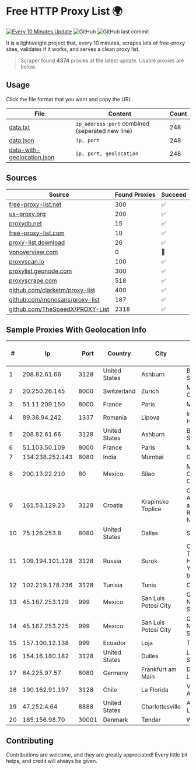 
# Free HTTP Proxy List 🌍

[![Every 10 Minutes Update](https://github.com/mertguvencli/http-proxy-list/actions/workflows/main.yml/badge.svg?branch=main)](https://github.com/mertguvencli/http-proxy-list/actions/workflows/main.yml)
![GitHub](https://img.shields.io/github/license/mertguvencli/http-proxy-list)
![GitHub last commit](https://img.shields.io/github/last-commit/mertguvencli/http-proxy-list)

It is a lightweight project that, every 10 minutes, scrapes lots of free-proxy sites, validates if it works, and serves a clean proxy list.


> Scraper found **4374** proxies at the latest update. Usable proxies are below.

## Usage

Click the file format that you want and copy the URL.


|File|Content|Count|
|----|-------|-----|
|[data.txt](https://raw.githubusercontent.com/mertguvencli/http-proxy-list/main/proxy-list/data.txt)|`ip_address:port` combined (seperated new line)|248|
|[data.json](https://raw.githubusercontent.com/mertguvencli/http-proxy-list/main/proxy-list/data.json)|`ip, port`|248|
|[data-with-geolocation.json](https://raw.githubusercontent.com/mertguvencli/http-proxy-list/main/proxy-list/data-with-geolocation.json)|`ip, port, geolocation`|248|

## Sources

|Source|Found Proxies|Succeed|
|------|-------------|-------|
|[free-proxy-list.net](https://free-proxy-list.net)|300|✅|
|[us-proxy.org](https://www.us-proxy.org)|200|✅|
|[proxydb.net](http://proxydb.net)|15|✅|
|[free-proxy-list.com](https://free-proxy-list.com/?page=&port=&type%5B%5D=http&type%5B%5D=https&up_time=0&search=Search)|10|✅|
|[proxy-list.download](https://www.proxy-list.download/HTTP)|26|✅|
|[vpnoverview.com](https://vpnoverview.com/privacy/anonymous-browsing/free-proxy-servers)|0|🚫|
|[proxyscan.io](https://www.proxyscan.io)|100|✅|
|[proxylist.geonode.com](https://proxylist.geonode.com/api/proxy-list?limit=300&page=1&sort_by=lastChecked&sort_type=desc&protocols=http,https)|300|✅|
|[proxyscrape.com](https://api.proxyscrape.com/v2/?request=displayproxies&protocol=http&timeout=10000&country=all&ssl=all&anonymity=all)|518|✅|
|[github.com/clarketm/proxy-list](https://raw.githubusercontent.com/clarketm/proxy-list/master/proxy-list-raw.txt)|400|✅|
|[github.com/monosans/proxy-list](https://raw.githubusercontent.com/monosans/proxy-list/main/proxies/http.txt)|187|✅|
|[github.com/TheSpeedX/PROXY-List](https://raw.githubusercontent.com/TheSpeedX/PROXY-List/master/http.txt)|2318|✅|


## Sample Proxies With Geolocation Info

|#|Ip|Port|Country|City|Internet Service Provider|
|-|--|----|-------|----|-------------------------|
|1|208.82.61.66|3128|United States|Ashburn|Bernardi Sounds|
|2|20.250.26.145|8000|Switzerland|Zurich|Microsoft Corporation|
|3|51.11.209.150|8000|France|Paris|Microsoft|
|4|89.36.94.242|1337|Romania|Lipova|Interkvm Host SRL|
|5|208.82.61.66|3128|United States|Ashburn|Bernardi Sounds|
|6|51.103.50.109|8000|France|Paris|Microsoft|
|7|134.238.252.143|8080|India|Mumbai|Google LLC|
|8|200.13.22.210|80|Mexico|Silao|Marcatel Com, S.A. de C.V.|
|9|161.53.129.23|3128|Croatia|Krapinske Toplice|Croatian Academic and Research Network|
|10|75.126.253.8|8080|United States|Dallas|SoftLayer|
|11|109.194.101.128|3128|Russia|Surok|CJSC "ER-Telecom Holding" Yoshkar-Ola branch|
|12|102.219.178.236|3128|Tunisia|Tunis|OXAHOST|
|13|45.167.253.129|999|Mexico|San Luis Potosí City|QDS NETWORKS SA DE CV|
|14|45.167.253.225|999|Mexico|San Luis Potosí City|QDS NETWORKS SA DE CV|
|15|157.100.12.138|999|Ecuador|Loja|Telconet S.A|
|16|154.16.180.182|3128|United States|Dulles|LYIT Internet Services|
|17|64.225.97.57|8080|Germany|Frankfurt am Main|DigitalOcean, LLC|
|18|190.162.91.197|3128|Chile|La Florida|VTR BANDA ANCHA S.A.|
|19|47.252.4.64|8888|United States|Charlottesville|Alibaba.com LLC|
|20|185.156.98.70|30001|Denmark|Tønder|WNB A/S|



## Contributing

Contributions are welcome, and they are greatly appreciated! Every
little bit helps, and credit will always be given.

